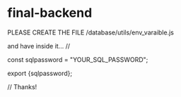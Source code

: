 # final-backend


PLEASE CREATE THE FILE
/database/utils/env_varaible.js

and have inside it...
//

const sqlpassword = "YOUR_SQL_PASSWORD";

export {sqlpassword};

//
Thanks! 